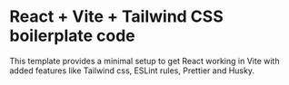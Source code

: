 # React + Vite + Tailwind CSS boilerplate code

This template provides a minimal setup to get React working in Vite with added features like Tailwind css, ESLint rules, Prettier and Husky.
